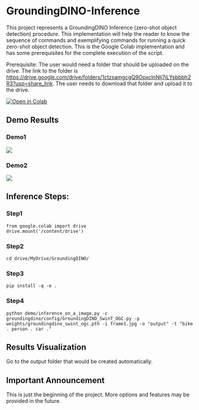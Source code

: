 # GroundingDINO-Inference
This project represents a GroundingDINO Inference (zero-shot object detection) procedure. This implementation will help the reader to know the sequence of commands and exemplifying commands for running a quick zero-shot object detection. This is the Google Colab implementation and has some prerequisites for the complete execution of the script. 

Prerequisite:
The user would need a folder that should be uploaded on the drive. The link to the folder is https://drive.google.com/drive/folders/1ctzsamgcgQ9OpxclnNlj7iLYsbbbh2R3?usp=share_link. The user needs to download that folder and upload it to the drive.

[![Open in Colab](https://colab.research.google.com/assets/colab-badge.svg)](https://colab.research.google.com/drive/1kX1IeVrwA9J97lN1MqsFF_afambuinv8#scrollTo=4dEL6xotpB_A)

## Demo Results

### Demo1

![](https://github.com/HassanBinHaroon/GroundingDINO-Inference/blob/main/Demo%20Images/img1.jpg)

### Demo2

![](https://github.com/HassanBinHaroon/GroundingDINO-Inference/blob/main/Demo%20Images/img2.jpg)

## Inference Steps:

### Step1

    from google.colab import drive
    drive.mount('/content/drive')

### Step2

    cd drive/MyDrive/GroundingDINO/

### Step3

    pip install -q -e .
    
### Step4
 
    python demo/inference_on_a_image.py -c groundingdino/config/GroundingDINO_SwinT_OGC.py -p weights/groundingdino_swint_ogc.pth -i frame1.jpg -o "output" -t "bike . person . car ." 

## Results Visualization

Go to the output folder that would be created automatically.

## Important Announcement

This is just the beginning of the project. More options and features may be provided in the future.

